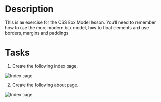 # Description

This is an exercise for the CSS Box Model lesson. You'll need to remember how to use the more modern box model, how to float elements and use borders, margins and paddings.

# Tasks

1. Create the following index page.

![Index page](https://github.com/noreading/dci-fbw5/raw/master/exercises/005-css-box-model/images/index.png)

2. Create the following about page.

![Index page](https://github.com/noreading/dci-fbw5/raw/master/exercises/005-css-box-model/images/about.png)